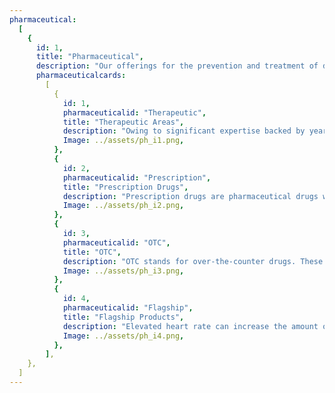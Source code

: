 ```yaml
---
pharmaceutical:
  [
    {
      id: 1,
      title: "Pharmaceutical",
      description: "Our offerings for the prevention and treatment of diseases and protection of health",
      pharmaceuticalcards:
        [
          {
            id: 1,
            pharmaceuticalid: "Therapeutic",
            title: "Therapeutic Areas",
            description: "Owing to significant expertise backed by years of experience, our pharma products cover a wide spectrum of therapeutic areas serving numerous patients worldwide. Covering the fields of cardiovascular, anti-analgesics, gynaecology, nutraceuticals to quote a few.",
            Image: ../assets/ph_i1.png,
          },
          {
            id: 2,
            pharmaceuticalid: "Prescription",
            title: "Prescription Drugs",
            description: "Prescription drugs are pharmaceutical drugs which legally require a medical prescription from a doctor before consumption. We house many variants with presence in fields of anti-diabetics, anti-hypertensives, anti-anginals and many more.",
            Image: ../assets/ph_i2.png,
          },
          {
            id: 3,
            pharmaceuticalid: "OTC",
            title: "OTC",
            description: "OTC stands for over-the-counter drugs. These are non-prescription medicines that are medicines that you can buy without any prescription. These are safe and effective when directions on the label are followed. We house many quality produced OTC products which you can rely on.",
            Image: ../assets/ph_i3.png,
          },
          {
            id: 4,
            pharmaceuticalid: "Flagship",
            title: "Flagship Products",
            description: "Elevated heart rate can increase the amount of oxygen required by heart to perform optimal functions. This leads to obstruction of blood flow to the heart muscles which, conclusively, may cause angina and even heart attacks. Our flagship product a combination of Ivabradine and Metoprolol can safely and effectively reduce heart rate and angina attacks. Hence, greatly improving the quality of life for angina patients.",
            Image: ../assets/ph_i4.png,
          },
        ],
    },
  ]
---
```

